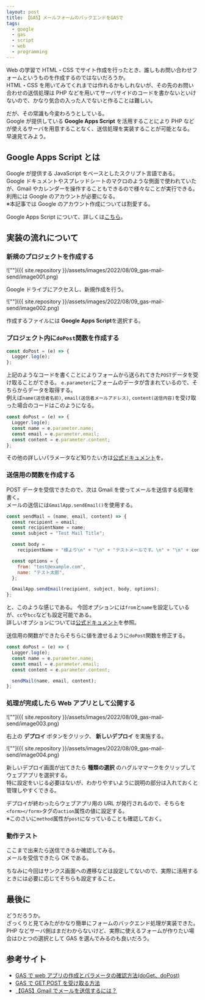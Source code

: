 ```yaml
---
layout: post
title: 【GAS】メールフォームのバックエンドをGASで
tags:
  - google
  - gas
  - script
  - web
  - programming
---
```


Web の学習で HTML・CSS でサイト作成を行ったとき、誰しもお問い合わせフォームというものを作成するのではないだろうか。  
HTML・CSS を用いてみてくれまでは作れるかもしれないが、その先のお問い合わせの送信処理は PHP などを用いてサーバサイドのコードを書かないといけないので、かなり気合の入った人でないと作ることは難しい。

だが、その常識も今変わろうとしている。  
Google が提供している **Google Apps Script** を活用することにより PHP などが使えるサーバを用意することなく、送信処理を実装することが可能となる。  
早速見てみよう。

<!--more-->

## Google Apps Script とは

Google が提供する JavaScript をベースとしたスクリプト言語である。  
Google ドキュメントやスプレッドシートのマクロのような側面で使われていたが、Gmail やカレンダーを操作することもできるので様々なことが実行できる。  
利用には Google のアカウントが必要になる。  
※本記事では Google のアカウント作成については割愛する。

Google Apps Script について、詳しくは[こちら](https://developers.google.com/apps-script/)。

## 実装の流れについて

### 新規のプロジェクトを作成する

![""]({{ site.repository }}/assets/images/2022/08/09_gas-mail-send/image001.png)

Google ドライブにアクセスし、新規作成を行う。

![""]({{ site.repository }}/assets/images/2022/08/09_gas-mail-send/image002.png)

作成するファイルには **Google Apps Script**を選択する。

### プロジェクト内に`doPost`関数を作成する

```javascript
const doPost = (e) => {
  Logger.log(e);
};
```

上記のようなコードを書くことによりフォームから送られてきた`POST`データを受け取ることができる。
`e.parameter`にフォームのデータが含まれているので、そちらからデータを取得する。  
例えば`name(送信者名前)`, `email(送信者メールアドレス)`, `content(送信内容)`を受け取った場合のコードはこのようになる。

```javascript
const doPost = (e) => {
  Logger.log(e);
  const name = e.parameter.name;
  const email = e.parameter.email;
  const content = e.parameter.content;
};
```

その他の詳しいパラメータなど知りたい方は[公式ドキュメント](https://developers.google.com/apps-script/guides/web)を。

### 送信用の関数を作成する

POST データを受信できたので、次は Gmail を使ってメールを送信する処理を書く。  
メールの送信には`GmailApp.sendEmail()`を使用する。

```javascript
const sendMail = (name, email, content) => {
  const recipient = email;
  const recipientName = name;
  const subject = "Test Mail Title";

  const body =
    recipientName + "様より\n" + "\n" + "テストメールです。\n" + "\n" + content;

  const options = {
    from: "test@example.com",
    name: "テスト太郎",
  };

  GmailApp.sendEmail(recipient, subject, body, options);
};
```

と、このような感じである。
今回オプションには`from`と`name`を設定しているが、`cc`や`bcc`なども設定可能である。  
詳しいオプションについては[公式ドキュメント](https://developers.google.com/apps-script/reference/gmail/gmail-app)を参照。

送信用の関数ができたらそちらに値を渡せるように`doPost`関数を修正する。

```javascript
const doPost = (e) => {
  Logger.log(e);
  const name = e.parameter.name;
  const email = e.parameter.email;
  const content = e.parameter.content;

  sendMail(name, email, content);
};
```

### 処理が完成したら Web アプリとして公開する

![""]({{ site.repository }}/assets/images/2022/08/09_gas-mail-send/image003.png)

右上の **デプロイ** ボタンをクリック、 **新しいデプロイ** を実施する。

![""]({{ site.repository }}/assets/images/2022/08/09_gas-mail-send/image004.png)

新しいデプロイ画面が出てきたら **種類の選択** のハグルママークをクリップしてウェブアプリを選択する。  
特に設定をいじる必要はないが、わかりやすいように説明の部分は入れておくと管理しやすくできる。

デプロイが終わったらウェブアプリ用の URL が発行されるので、そちらを`<form></form>`タグの`action`属性の値に設定する。  
※このさいに`method`属性が`post`になっていることも確認しておく。

### 動作テスト

ここまで出来たら送信できるか確認してみる。  
メールを受信できたら OK である。

ちなみに今回はサンクス画面への遷移などは設定してないので、実際に活用するときには必要に応じてそちらも設定すること。

## 最後に

どうだろうか。  
ざっくりと見てみたがかなり簡単にフォームのバックエンド処理が実装できた。  
PHP などサーバ側はまだわからないけど、実際に使えるフォームが作りたい場合はひとつの選択として GAS を選んでみるのも良いだろう。

## 参考サイト

- [GAS で web アプリの作成とパラメータの確認方法(doGet、doPost)](https://breezegroup.co.jp/201906/gas-get/)
- [GAS で GET,POST を受け取る方法](https://kin29.info/gas%E3%81%A7getpost%E3%82%92%E5%8F%97%E3%81%91%E5%8F%96%E3%82%8B%E6%96%B9%E6%B3%95/)
- [【GAS】Gmail でメールを送信するには？](https://masagoroku.com/%E3%80%90gas%E3%80%91gmail%E3%81%A7%E3%83%A1%E3%83%BC%E3%83%AB%E3%82%92%E9%80%81%E4%BF%A1%E3%81%99%E3%82%8B%E3%81%AB%E3%81%AF%EF%BC%9F)
